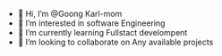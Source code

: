 - 👋 Hi, I’m @Goong Karl-mom
- 👀 I’m interested in software Engineering 
- 🌱 I’m currently learning Fullstact develompent
- 💞️ I’m looking to collaborate on Any available projects


<!---
Karl-Goong/Karl-Goong is a ✨ special ✨ repository because its `README.md` (this file) appears on your GitHub profile.
You can click the Preview link to take a look at your changes.
--->
